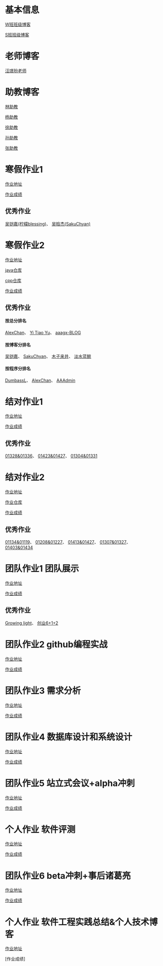# 基本信息

[W班班级博客](https://edu.cnblogs.com/campus/fzu/2021SpringSoftwareEngineeringPractice)

[S班班级博客](https://edu.cnblogs.com/campus/fzu/FZUSESPR21)

# 老师博客

[汪璟玢老师](https://www.cnblogs.com/cocoSE/)

# 助教博客

[林助教](https://www.cnblogs.com/lxy3/)

[杨助教](https://www.cnblogs.com/cykablyat/)

[徐助教](https://www.cnblogs.com/kofyou/)

[孙助教](https://www.cnblogs.com/ago8910/)

[张助教](https://www.cnblogs.com/zhangadian/)

# 寒假作业1

[作业地址](https://edu.cnblogs.com/campus/fzu/2021SpringSoftwareEngineeringPractice/homework/11705)

[作业成绩](https://www.cnblogs.com/zhangadian/p/14402914.html)

## 优秀作业

[吴铠嘉(柠檬blessing)](https://www.cnblogs.com/NingMengBlog/p/14353792.html)、
[吴晗杰(SakuChyan)](https://www.cnblogs.com/SakuChyan/p/14386671.html)

# 寒假作业2

[作业地址](https://edu.cnblogs.com/campus/fzu/2021SpringSoftwareEngineeringPractice/homework/11740)

[java仓库](https://github.com/SsnAgo/PersonalProject-Java.git)

[cpp仓库](https://github.com/SsnAgo/PersonalProject-C.git)

[作业成绩](https://www.cnblogs.com/zhangadian/p/14563378.html)

## 优秀作业

#### 按总分排名
[AlexChan](https://www.cnblogs.com/cyl1221/p/14481822.html)、
[Yi Tiao Yu](https://www.cnblogs.com/Yuuuu/p/14459795.html)、
[aaagx-BLOG](https://www.cnblogs.com/aaagx/p/14484005.html)

#### 按博客分排名
[吴铠嘉](https://www.cnblogs.com/FZU-Bobby/p/14472002.html)、
[SakuChyan](https://www.cnblogs.com/SakuChyan/p/14477385.html)、
[木子来井](https://www.cnblogs.com/railgunSE/p/14488723.html)、
[淡水蓝鲸](https://www.cnblogs.com/cj-whales/p/14488427.html)

#### 按程序分排名
[DumbassL](https://www.cnblogs.com/zhlforreal/p/14466057.html)、
[AlexChan](https://www.cnblogs.com/cyl1221/p/14481822.html)、
[AAAdmin](https://www.cnblogs.com/c---jx/p/14460056.html) 

# 结对作业1

[作业地址](https://edu.cnblogs.com/campus/fzu/2021SpringSoftwareEngineeringPractice/homework/11785)

[作业成绩](https://www.cnblogs.com/zhangadian/p/14567116.html)

## 优秀作业

[01328&01336](https://www.cnblogs.com/mayrain-yh/p/14525568.html)、
[01423&01427](https://www.cnblogs.com/railgunSE/p/14526428.html)、
[01304&01331](https://www.cnblogs.com/NingMengBlog/p/14515140.html)

# 结对作业2

[作业地址](https://edu.cnblogs.com/campus/fzu/2021SpringSoftwareEngineeringPractice/homework/11890)

[作业仓库](https://github.com/siberia0015/PairProject)

[作业成绩](https://www.cnblogs.com/zhangadian/p/14632969.html)

## 优秀作业

[01134&01119](https://www.cnblogs.com/Hufflepuff-restroom/p/14593373.html)、
[01208&01227](https://www.cnblogs.com/SakuChyan/p/14600890.html)、
[01413&01427](https://www.cnblogs.com/phara/p/14604248.html)、
[01307&01327](https://www.cnblogs.com/huangmingliang/p/14598773.html)、
[01403&01434](https://www.cnblogs.com/hxh76/p/14589350.html)

# 团队作业1 团队展示

[作业地址](https://edu.cnblogs.com/campus/fzu/2021SpringSoftwareEngineeringPractice/homework/11848)

[作业成绩](https://www.cnblogs.com/zhangadian/p/14593400.html)

## 优秀作业

[Growing light](https://www.cnblogs.com/Growinglight/p/14554883.html)、
[创业6+1+2](https://www.cnblogs.com/chuangye612/p/14548629.html)

# 团队作业2 github编程实战

[作业地址](https://edu.cnblogs.com/campus/fzu/2021SpringSoftwareEngineeringPractice/homework/11884)

[作业成绩](https://www.cnblogs.com/zhangadian/p/14645514.html)


# 团队作业3 需求分析

[作业地址](https://edu.cnblogs.com/campus/fzu/2021SpringSoftwareEngineeringPractice/homework/11898)

[作业成绩](https://www.cnblogs.com/zhangadian/p/14769788.html)

# 团队作业4 数据库设计和系统设计

[作业地址](https://edu.cnblogs.com/campus/fzu/2021SpringSoftwareEngineeringPractice/homework/11949)

[作业成绩](https://www.cnblogs.com/zhangadian/p/14769792.html)

# 团队作业5 站立式会议+alpha冲刺

[作业地址](https://edu.cnblogs.com/campus/fzu/2021SpringSoftwareEngineeringPractice/homework/11975)

[作业成绩](https://www.cnblogs.com/zhangadian/p/14805314.html)

# 个人作业 软件评测

[作业地址](https://edu.cnblogs.com/campus/fzu/2021SpringSoftwareEngineeringPractice/homework/12003)

[作业成绩](https://www.cnblogs.com/zhangadian/p/14825590.html)

# 团队作业6 beta冲刺+事后诸葛亮

[作业地址](https://edu.cnblogs.com/campus/fzu/2021SpringSoftwareEngineeringPractice/homework/12069)

[作业成绩](https://www.cnblogs.com/zhangadian/p/14948819.html)

# 个人作业 软件工程实践总结&个人技术博客

[作业地址](https://edu.cnblogs.com/campus/fzu/2021SpringSoftwareEngineeringPractice/homework/12093)

[作业成绩]

